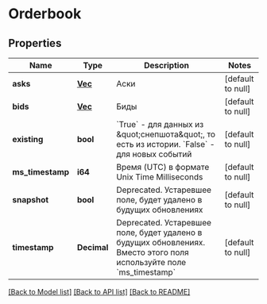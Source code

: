 # Orderbook

## Properties
Name | Type | Description | Notes
------------ | ------------- | ------------- | -------------
**asks** | [**Vec<OrderbookBid>**](orderbook_bid.md) | Аски | [default to null]
**bids** | [**Vec<OrderbookBid>**](orderbook_bid.md) | Биды | [default to null]
**existing** | **bool** | &#x60;True&#x60; - для данных из \&quot;снепшота\&quot;, то есть из истории. &#x60;False&#x60; - для новых событий | [default to null]
**ms_timestamp** | **i64** | Время (UTC) в формате Unix Time Milliseconds | [default to null]
**snapshot** | **bool** | Deprecated. Устаревшее поле, будет удалено в будущих обновлениях | [default to null]
**timestamp** | **Decimal** | Deprecated. Устаревшее поле, будет удалено в будущих обновлениях. Вместо этого поля используйте поле &#x60;ms_timestamp&#x60; | [default to null]

[[Back to Model list]](../README.md#documentation-for-models) [[Back to API list]](../README.md#documentation-for-api-endpoints) [[Back to README]](../README.md)

